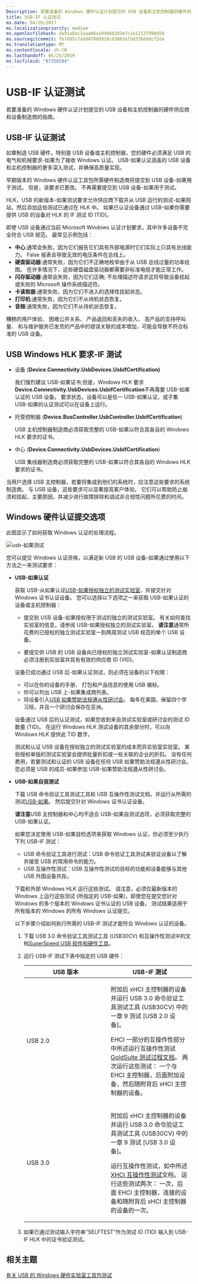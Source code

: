 ```yaml
---
Description: 若要准备的 Windows 硬件认证计划提交的 USB 设备和主机控制器的硬件供应商和设备制造商的指南。
title: USB-IF 认证测试
ms.date: 04/20/2017
ms.localizationpriority: medium
ms.openlocfilehash: da91a8ac1aaa06a104d6b283e7c1e12137990d50
ms.sourcegitcommit: fb7d95c7a5d47860918cd3602efdd33b69dcf2da
ms.translationtype: MT
ms.contentlocale: zh-CN
ms.lasthandoff: 06/25/2019
ms.locfileid: "67356594"
---
```

# <a name="usb-if-certification-tests"></a>USB-IF 认证测试


若要准备的 Windows 硬件认证计划提交的 USB 设备和主机控制器的硬件供应商和设备制造商的指南。

## <a name="usb-if-certification-tests"></a>USB-IF 认证测试


如果制造 USB 硬件，特别是 USB 设备或主机控制器，您的硬件必须满足 USB 的电气和机械要求-如果为了接收 Windows 认证。 USB-如果认证涵盖的 USB 设备和主机控制器的更多深入测试，并确保高质量实现。

早期版本的 Windows 硬件认证工具包所需硬件制造商将提交到 USB 设备-如果用于测试。 但是，该要求已更改。 不再需要提交到 USB 设备-如果用于测试。

HLK，USB 的新版本-如果测试要求允许供应商下载并从 USB 运行的测试-如果网站，然后添加这些测试已通过在 HLK 中。 如果已认证设备通过 USB-如果你需要提供 USB 的设备对 HLK 的 IF 测试 ID (TID)。

即使 USB 设备通过当前 Microsoft Windows 认证计划要求，其中许多设备不完全符合 USB 规范。 最常见示例包括：

-   **中心**:通常会失败，因为它们报告它们具有外部电源时它们实际上只具有总线能力。 False 报表会导致无效的电压条件在总线上。
-   **硬盘驱动器**:通常失败，因为它们不正确地枚举由于从 USB 总线过量的功率绘图。 在许多情况下，这些硬盘磁盘驱动器都需要非标准电缆才能正常工作。
-   **闪存驱动器**:通常会失败，因为它们正确; 不处理描述符请求这将导致设备挂起或失败的 Microsoft 操作系统描述符。
-   **卡读取器**:通常失败，因为它们不进入的选择性挂起状态。
-   **打印机**:通常失败，因为它们不从待机状态恢复。
-   **音频**:通常失败，因为它们不从待机状态恢复。

糟糕的用户体验、 困难公共关系、 产品返回和丢失的收入、 高产品的支持呼叫量、 和与维护服务已发货的产品中的错误关联的成本增加，可能会导致不符合标准的 USB 设备。
## <a name="windows-hlk-requirements-for-usb-if-tests"></a>USB Windows HLK 要求-IF 测试


-   设备 (**Device.Connectivity.UsbDevices.UsbifCertification)**

    我们强烈建议 USB-如果证书;但是，Windows HLK 要求**Device.Connectivity.UsbDevices.UsbifCertification**不再需要 USB-如果认证的 USB 设备。 要求状态，设备可以是任一 USB-如果认证，或子集 USB-如果的认证测试可以在设备上运行。

-   托管控制器 (**Device.BusController.UsbController.UsbifCertification**)

    USB 主机控制器制造商必须获取完整的 USB-如果以符合其各自的 Windows HLK 要求的证书。

-   中心 (**Device.Connectivity.UsbDevices.UsbifCertification**)

    USB 集线器制造商必须获取完整的 USB-如果以符合其各自的 Windows HLK 要求的证书。

当用户选择 USB 主控制器，若要将集成到他们的系统时，应注意这些要求的系统制造商。 与 USB 设备，这些要求可以显著提高客户体验。 它们可以帮助防止崩溃和挂起，主要原因，并减少进行故障排除和调试非合规性问题所花费的时间。

## <a name="windows-hardware-certification-submission-options"></a>Windows 硬件认证提交选项


此图显示了如何获取 Windows 认证的处理流程。

![usb-如果测试](images/usbif-testing.png)

您可以提交 Windows 认证资格，以满足新 USB 的 USB 设备-如果通过使用以下方法之一来测试要求：

- **USB-如果认证**

  获取 USB-从如果认证[USB-如果授权独立的测试实验室](https://www.usb.org/developers/compliance/labs/)，并提交针对 Windows 证书认证设备。 您可以选择以下选项之一来获取 USB-如果认证的设备或主机控制器：

  -   提交到 USB 设备-如果授权用于测试的独立的测试实验室。 有关如何查找实验室的信息，请参阅 USB-如果授权独立的测试实验室。
      **请注意**通常所花费的已授权的独立测试实验室一到两周测试 USB 规范的单个 USB 设备。

         

  -   要提交供 USB 的 USB 设备向已授权的独立测试实验室-如果认证制造商必须注册到实验室并具有有效的供应商 ID (VID)。

  设备已成功通过 USB 后-如果认证测试，则必须在设备的以下权限：

  -   可以在你的设备的手册、 打包和产品信息的使用 USB 徽标。
  -   你可以列出 USB 上-如果集成商列表。
  -   将设备引入[USB 如果赞助法规遵从性研讨会](https://www.usb.org/developers/events/compshop/)。 每年在美国，保留四个学习班，并且一个研讨会保存在亚洲。

  设备通过 USB 后的认证测试，如果您收到来自测试实验室或研讨会的测试 ID 数量 (TID)。 在运行 Windows HLK 测试设备的其余部分时，可以向 Windows HLK 提供此 TID 数字。

  测试和认证 USB 设备在授权独立的测试实验室的成本而异实验室实验室。 某些授权单独的测试实验室会提供批量折扣或一些关联的企业的折扣。 没有任何费用，若要测试和认证的 USB 设备在任何 USB 如果赞助法规遵从性研讨会。 您必须是 USB 的成员-如果参加 USB-如果赞助法规遵从性研讨会。

- **USB-如果自我测试**

  下载 USB 命令验证工具测试工具和 USB 互操作性测试文档，并运行从所需的测试[USB-如果](https://www.usb.org/)。 然后提交针对 Windows 证书认证设备。

  **请注意**USB 主控制器和中心均不适合 USB-如果自测试选项，必须获取完整的 USB-如果认证。

  如果您决定使用 USB-如果自检选项来获取 Windows 认证，你必须至少执行下列 USB-IF 测试：

  -   USB 命令验证工具进行测试：USB 命令验证工具测试来验证设备以了解并接受 USB 的常用命令的能力。
  -   USB 互操作性测试：USB 互操作性测试的目标的功能和设备能够与其他 USB 外围设备共存。

  下载和外部 Windows HLK 运行这些测试。 请注意，必须仅最新版本的 Windows 上运行这些测试 (所指定的 USB-如果)，即使您在提交您针对 Windows 的多个版本的 Windows 证书认证的 USB 设备。 测试结果适用于所有版本的 Windows 的所有 Windows 认证提交。

  以下步骤介绍如何执行所需的 USB-IF 测试才能符合 Windows 认证的设备。

  1. 下载 USB 3.0 命令验证工具测试工具 (USB30CV) 和互操作性测试中的文档[SuperSpeed USB 软件和硬件工具](https://go.microsoft.com/fwlink/p/?LinkId=623333)。
  2. 运行 USB-IF 测试下表中指定的 USB 硬件：

     <table>
     <colgroup>
     <col width="50%" />
     <col width="50%" />
     </colgroup>
     <thead>
     <tr class="header">
     <th>USB 版本</th>
     <th>USB-IF 测试</th>
     </tr>
     </thead>
     <tbody>
     <tr class="odd">
     <td>USB 2.0</td>
     <td><p>附加后 xHCI 主控制器的设备并运行 USB 3.0 命令验证工具测试工具 (USB30CV) 中的一章 9 测试 [USB 2.0 设备]。</p>
     <p>EHCI 一部分的互操作性部分中所述运行互操作性测试<a href="http://compliance.usb.org/resources/GoldSuite%20Test%20Procedure.pdf">GoldSuite 测试过程文档</a>。 两次运行这些测试： 一个与 EHCI 主控制器，后面附加设备，然后随附背后 xHCI 主控制器的设备。</p></td>
     </tr>
     <tr class="even">
     <td>USB 3.0</td>
     <td><p>附加后 xHCI 主控制器的设备并运行 USB 3.0 命令验证工具测试工具 (USB30CV) 中的一章 9 测试 [USB 3.0 设备]。</p>
     <p>运行互操作性测试，如中所述<a href="https://go.microsoft.com/fwlink/p/?LinkId=623335" data-raw-source="[XHCI Interoperability Testing](https://go.microsoft.com/fwlink/p/?LinkId=623335)">XHCI 互操作性测试</a>文档。 运行这些测试两次： 一次，后面 EHCI 主控制器，连接的设备和随附背后 xHCI 主控制器的设备的一次。</p></td>
     </tr>
     </tbody>
     </table>
    
  3. 如果已通过测试输入字符串"SELFTEST"作为测试 ID (TID) 输入到 USB-IF HLK 中的证书验证测试。

## <a name="related-topics"></a>相关主题
[有关 USB 的 Windows 硬件实验室工具包测试](windows-hardware-certification-kit-tests-for-usb.md)  



